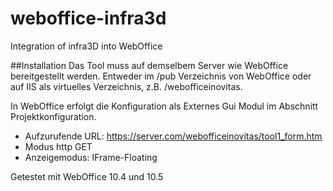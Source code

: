 # weboffice-infra3d
Integration of infra3D into WebOffice

##Installation
Das Tool muss auf demselbem Server wie WebOffice bereitgestellt werden. Entweder im /pub Verzeichnis von WebOffice oder auf IIS als virtuelles Verzeichnis, z.B. /webofficeinovitas.

In WebOffice erfolgt die Konfiguration als Externes Gui Modul im Abschnitt Projektkonfiguration.

* Aufzurufende URL: https://server.com/webofficeinovitas/tool1_form.htm
* Modus http GET
* Anzeigemodus: IFrame-Floating

Getestet mit WebOffice 10.4 und 10.5
